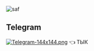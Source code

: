 ![saf](https://ahahachahahahahahaah.github.io/saf/Screenshot_20250303_092936_ibisPaint%20X.jpg)
## Telegram 
[![Telegram-144x144.png](https://i.postimg.cc/DfDR3Ww8/Telegram-144x144.png)](https://t.me/SAFcraft) 👈 ТЫК

